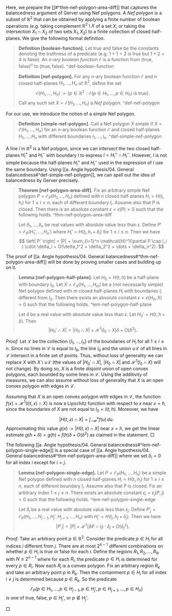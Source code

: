 Here, we prepare the [[#^thm-nef-polygon-area-diff]] that captures the balancedness argument of Gerver using Nef polygons. A _Nef polygon_ is a subset of $\mathbb{R}^2$ that can be obtained by applying a finite number of boolean operations (e.g. taking complement $\mathbb{R}^2 \setminus X$ of a set $X$, or taking the intersection $X_1 \cap X_2$ of two sets $X_1, X_2$) to a finite collection of closed half-planes. We give the following formal definition.

> __Definition [boolean-function].__ Let $\textsf{true}$ and $\textsf{false}$ be the constants denoting the truthness of a predicate (e.g. $1+1=2$ is $\textsf{true}$ but $1 + 2 = 4$ is $\textsf{false}$). An _$n$-ary boolean function_ $\mathcal{E}$ is a function from $\left\{ \textsf{true}, \textsf{false} \right\}^n$ to $\left\{ \textsf{true}, \textsf{false} \right\}$.
> ^def-boolean-function

> __Definition [nef-polygon].__ For any $n$-ary boolean function $\mathcal{E}$ and $n$ closed half-planes $H_1, \dots, H_n$ of $\mathbb{R}^2$, define the set 
$$
\mathcal{E}(H_1, \dots, H_n) := \left\{ p \in \mathbb{R}^2 : \mathcal{E}(p \in H_1, \dots,p \in H_n) \text{ is } \textsf{true} \right\}.
$$
> Call any such set $X = \mathcal{E}(H_1, \dots, H_n)$ a _Nef polygon_. ^def-nef-polygon

For our use, we introduce the notion of a _simple_ Nef polygon.

> __Definition [simple-nef-polygon].__ Call a Nef polygon $X$ _simple_ if $X = \mathcal{E}(H_1, \dots, H_n)$ for an $n$-ary boolean function $\mathcal{E}$ and closed half-planes $H_1, \dots, H_n$ with different boundaries $l_1, \dots, l_n$.
> ^def-simple-nef-polygon

A line $l$ in $\mathbb{R}^2$ is a Nef polygon, since we can intersect the two closed half-planes $H_l^+$ and $H_l^-$ with boundary $l$ to express $l = H_l^+ \cap H_l^-$. However, $l$ is not simple because the half-planes $H_l^+$ and $H_l^-$ used in the expression of $l$ use the same boundary. Using [[a. Angle hypothesis/04. General balancedness#^def-simple-nef-polygon]], we can spell out the idea of balancedness by Gerver precisely.

> __Theorem [nef-polygon-area-diff].__ Fix an arbitrary simple Nef polygon $P = \mathcal{E}_P(H_1, \dots, H_n)$ defined with $n$ closed half-planes $H_i = H(t_i, h_i)$ for $1 \leq i \leq n$, each of different boundary $l_i$. Assume also that $P$ is closed. Then there is an absolute constant $\epsilon = \epsilon(P) > 0$ such that the following holds. ^thm-nef-polygon-area-diff
> 
> Let $\delta_1, \dots, \delta_n$ be real values with absolute value less than $\epsilon$. Define $P' = \mathcal{E}_P(H_1', \dots, H_n')$ where $H_i' = H(t_i, h_i + \delta_i)$  for $1 \leq i \leq n$. Then we have
$$
\left| P' \right| = |P| + \sum_{i=1}^n \mathcal{H}^1(\partial P \cap l_i ) \cdot \delta_i + O(\delta_1^2 + \delta_2^2 + \dots + \delta_n^2).
$$

The proof of [[a. Angle hypothesis/04. General balancedness#^thm-nef-polygon-area-diff]] will be done by proving smaller cases and building up on it.

> __Lemma [nef-polygon-half-plane].__ Let $H_0 = H(t, h)$ be a half-plane with boundary $l_0$. Let $X = \mathcal{E}_X(H_1, \dots, H_m)$ be a (not necessarily simple) Nef polygon defined with $m$ closed half-planes $H_i$ with boundaries $l_i$ different from $l_0$. Then there exists an absolute constant $\epsilon = \epsilon(H_0, X) > 0$ such that the following holds. ^lem-nef-polygon-half-plane
> 
> Let $\delta$ be a real value with absolute value less than $\epsilon$. Let $H_0' = H(t, h + \delta)$. Then
$$
|H_0' \cap X| = |H_0 \cap X| + \mathcal{H}^1(l_0 \cap X) \delta + O(\delta^2).
$$

_Proof._ Let $\mathcal{L}$ be the collection $\left\{ l_1, \dots, l_n \right\}$ of the boundaries of $H_i$ for all $1 \leq i \leq n$. Since no lines in $\mathcal{L}$ is equal to $l_0$, the line $l_0$ and the union $\cup \mathcal{L}$ of all lines in $\mathcal{L}$ intersect in a finite set of points. Thus, without loss of generality we can replace $X$ with $X \setminus \cup \mathcal{L}$ (the values of $|H_0' \cap X|$, $|H_0 \cap X|$ and $\mathcal{H}^1 (l_0 \cap X)$ will not change). By doing so, $X$ is a finite disjoint union of open convex polygons, each bounded by some lines in $\mathcal{L}$. Using the additivity of measures, we can also assume without loss of generality that $X$ is an open convex polygon with edges in $\mathcal{L}$. 

Assuming that $X$ is an open convex polygon with edges in $\mathcal{L}$, the function $f(x) = \mathcal{H}^1(l(t, x) \cap X)$ is now a Lipschitz function with respect to $x$ near $x = h$, since the boundaries of $X$ are not equal to $l_0 = l(t, h)$. Moreover, we have
$$
|H(t, x) \cap X| = \int_{-\infty}^x f(u)\,du.
$$
Approximating this value $g(x) := |H(t, x) \cap X|$ near $x = h$, we get the linear estimate $g(h + \delta) = g(h) + f(h) \delta + O(\delta^2)$ as claimed in the statement. □

The following [[a. Angle hypothesis/04. General balancedness#^lem-nef-polygon-single-edge]] is a special case of [[a. Angle hypothesis/04. General balancedness#^thm-nef-polygon-area-diff]] where we set $\delta_i = 0$ for all index $i$ except for $i=j$.

> __Lemma [nef-polygon-single-edge].__ Let $P = \mathcal{E}_P(H_1, \dots, H_n)$ be a simple Nef polygon defined with $n$ closed half-planes $H_i = H(t_i, h_i)$ for $1 \leq i \leq n$, each of different boundary $l_i$. Assume also that $P$ is closed. Fix an arbitrary index $1 \leq j \leq n$. There exists an absolute constant $\epsilon_j = \epsilon_j(P, j) > 0$ such that the following holds. ^lem-nef-polygon-single-edge
> 
> Let $\delta_j$ be a real value with absolute value less than $\epsilon_j$. Define $P'_j = \mathcal{E}_P(H_1, \dots, H_{j-1}, H_j', H_{j+1}, \dots, H_n)$ with $H_j' = H(t_j, h_j + \delta_j)$. Then we have
$$
\left| P'_j \right| = |P| + \mathcal{H}^1(\partial P \cap l_j) \cdot \delta_j + O(\delta_j^2).
$$

_Proof._ Take an arbitrary point $p \in \mathbb{R}^2$. Consider the predicate $p \in H_i$ for all indices $i$ different from $j$. There are at most $2^{n-1}$ different combinations on whether $p \in H_i$ is true or false for each $i$. Define the regions $R_1, R_2, \dots, R_N$ with $N \leq 2^{n-1}$ where for each $R_i$, the predicate $p \in H_i$ is determined for every $p \in R_i$. Now each $R_i$ is a convex polygon. Fix an arbitrary region $R_k$ and take an arbitrary point $p$ in $R_k$. Then the containment $p \in H_i$ for all index $i \neq j$ is determined because $p \in R_k$. So the predicate
$$
\mathcal{E}_P(p \in H_1, \dots, p \in H_{j-1}, p \in H_j', p \in H_{j+1}, \dots, p \in H_n)
$$
is one of $\textsf{true}$, $\textsf{false}$, $p \in H_j'$, or $p \not\in H_j'$.

□
